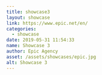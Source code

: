 ```yaml
---
title: showcase3
layout: showcase
link: https://www.epic.net/en/
categories:
  - showcase
date: 2019-05-31 11:54:33
name: Showcase 3
author: Epic Agency
asset: /assets/showcases/epic.jpg
alt: Showcase 3
---
```

